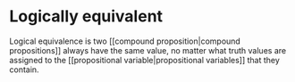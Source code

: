 # Logically equivalent
Logical equivalence is two [[compound proposition|compound propositions]] always have the same value, no matter what truth values are assigned to the [[propositional variable|propositional variables]] that they contain.